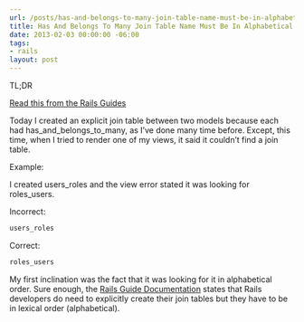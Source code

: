 ```yaml
---
url: /posts/has-and-belongs-to-many-join-table-name-must-be-in-alphabetical-order
title: Has And Belongs To Many Join Table Name Must Be In Alphabetical Order
date: 2013-02-03 00:00:00 -06:00
tags:
- rails
layout: post
---
```


TL;DR

[Read this from the Rails Guides][1]

Today I created an explicit join table between two models because each had has_and_belongs_to_many, as I’ve done many time before. Except, this time, when I tried to render one of my views, it said it couldn’t find a join table.

Example:

I created users_roles and the view error stated it was looking for roles_users.

Incorrect:

```bash
users_roles
```

Correct:

```bash
roles_users
```

My first inclination was the fact that it was looking for it in alphabetical order. Sure enough, the [Rails Guide Documentation][1] states that Rails developers do need to explicitly create their join tables but they have to be in lexical order (alphabetical).

   [1]: http://guides.rubyonrails.org/association_basics.html#creating-join-tables-for-has_and_belongs_to_many-associations
